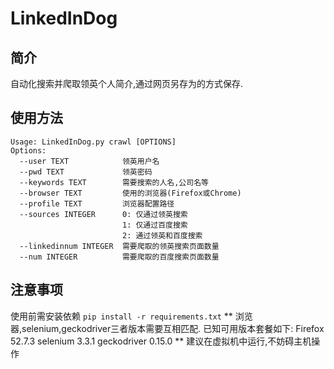 # LinkedInDog
## 简介
自动化搜索并爬取领英个人简介,通过网页另存为的方式保存.
## 使用方法
```
Usage: LinkedInDog.py crawl [OPTIONS]
Options:
  --user TEXT            领英用户名
  --pwd TEXT             领英密码
  --keywords TEXT        需要搜索的人名,公司名等
  --browser TEXT         使用的浏览器(Firefox或Chrome)
  --profile TEXT         浏览器配置路径
  --sources INTEGER      0: 仅通过领英搜索
                         1: 仅通过百度搜索
                         2: 通过领英和百度搜索
  --linkedinnum INTEGER  需要爬取的领英搜索页面数量
  --num INTEGER          需要爬取的百度搜索页面数量

```
## 注意事项
使用前需安装依赖
`pip install -r requirements.txt`
**
浏览器,selenium,geckodriver三者版本需要互相匹配.
已知可用版本套餐如下:
Firefox 52.7.3
selenium 3.3.1
geckodriver 0.15.0
**
建议在虚拟机中运行,不妨碍主机操作

